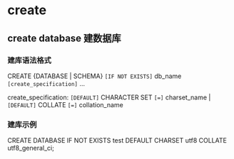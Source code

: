 # create

## create database 建数据库

### 建库语法格式

CREATE {DATABASE | SCHEMA} `[IF NOT EXISTS]` db_name
    `[create_specification]` ...

create_specification:
    `[DEFAULT]` CHARACTER SET `[=]` charset_name
  | `[DEFAULT]` COLLATE `[=]` collation_name
  
### 建库示例

CREATE DATABASE IF NOT EXISTS test DEFAULT CHARSET utf8 COLLATE utf8_general_ci;





